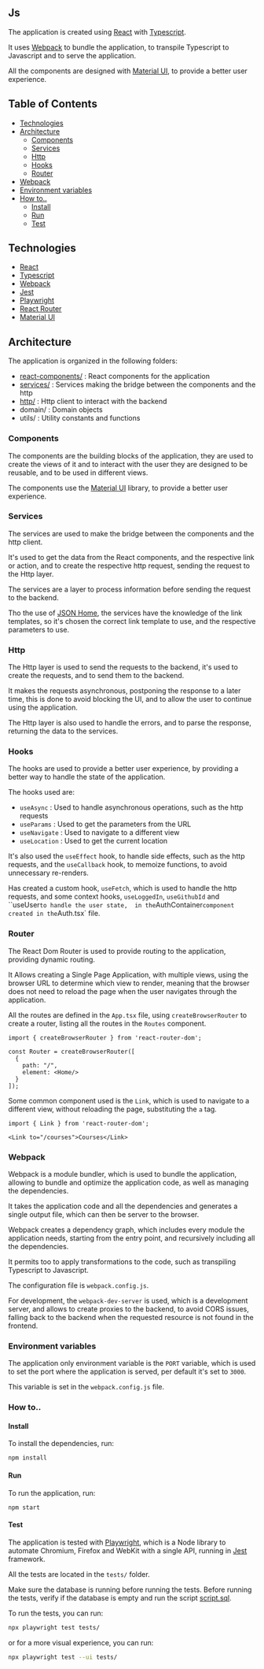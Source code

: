 ## Js

The application is created using [React](https://reactjs.org/) with [Typescript](https://www.typescriptlang.org/).

It uses [Webpack](#webpack) to bundle the application, 
to transpile Typescript to Javascript and to serve the application.

All the components are designed with [Material UI](https://material-ui.com/), to provide a better user experience.

## Table of Contents

- [Technologies](#technologies)
- [Architecture](#architecture)
  - [Components](#components)
  - [Services](#services)
  - [Http](#http)
  - [Hooks](#hooks)
  - [Router](#router)
- [Webpack](#webpack)
- [Environment variables](#environment-variables)
- [How to..](#how-to)
  - [Install](#install)
  - [Run](#run)
  - [Test](#test)


## Technologies

- [React](https://reactjs.org/)
- [Typescript](https://www.typescriptlang.org/)
- [Webpack](https://webpack.js.org/)
- [Jest](https://jestjs.io/)
- [Playwright](https://playwright.dev/)
- [React Router](https://reactrouter.com)
- [Material UI](https://material-ui.com/)

## Architecture

The application is organized in the following folders:

- [react-components/](#components) : React components for the application
- [services/](#services) : Services making the bridge between the components and the http
- [http/](#http) : Http client to interact with the backend
- domain/ : Domain objects
- utils/ : Utility constants and functions

### Components

The components are the building blocks of the application,
they are used to create the views of it and to interact with the user
they are designed to be reusable, and to be used in different views.

The components use the [Material UI](https://material-ui.com/) library,
to provide a better user experience.


### Services

The services are used to make the bridge between the components and the http client.

It's used to get the data from the React components, and the respective link or action,
and to create the respective http request, sending the request to the Http layer.

The services are a layer to process information before sending the request to the backend.

Tho the use of [JSON Home](https://datatracker.ietf.org/doc/html/draft-nottingham-json-home-06), the services have the knowledge of the link templates,
so it's chosen the correct link template to use, and the respective parameters to use.

### Http

The Http layer is used to send the requests to the backend, it's used to create the requests,
and to send them to the backend.

It makes the requests asynchronous, postponing the response to a later time, 
this is done to avoid blocking the UI, and to allow the user to continue using the application.

The Http layer is also used to handle the errors, and to parse the response,
returning the data to the services.

### Hooks

The hooks are used to provide a better user experience,
by providing a better way to handle the state of the application.

The hooks used are:

- `useAsync` : Used to handle asynchronous operations, such as the http requests
- `useParams` : Used to get the parameters from the URL
- `useNavigate` : Used to navigate to a different view
- `useLocation` : Used to get the current location

It's also used the `useEffect` hook, to handle side effects, such as the http requests,
and the `useCallback` hook, to memoize functions, to avoid unnecessary re-renders.

Has created a custom hook, `useFetch`, which is used to handle the http requests,
and some context hooks, `useLoggedIn`, `useGithubId` and ``useUser` to handle the user state, 
in the `AuthContainer` component created in the `Auth.tsx` file.


### Router

The React Dom Router is used to provide routing to the application,
providing dynamic routing.

It Allows creating a Single Page Application, with multiple views, using the browser
URL to determine which view to render, meaning
that the browser does not need to reload the page when the user navigates through the application.

All the routes are defined in the `App.tsx` file,
using `createBrowserRouter` to create a router,
listing all the routes in the `Routes` component.

```tsx
import { createBrowserRouter } from 'react-router-dom';

const Router = createBrowserRouter([
  {
    path: "/",
    element: <Home/>
  }
]);
```


Some common component used is the `Link`, 
which is used to navigate to a different view, 
without reloading the page, substituting the `a` tag.

```tsx
import { Link } from 'react-router-dom';

<Link to="/courses">Courses</Link>
```

### Webpack

Webpack is a module bundler, which is used to bundle the application,
allowing to bundle and optimize the application code, as well as
managing the dependencies.

It takes the application code and all the dependencies and generates
a single output file, which can then be server to the browser.

Webpack creates a dependency graph, which includes every module the application needs,
starting from the entry point, and recursively including all the dependencies.

It permits too to apply transformations to the code, such as transpiling Typescript to Javascript.

The configuration file is `webpack.config.js`.

For development, the `webpack-dev-server` is used, which is a development server,
and allows to create proxies to the backend, to avoid CORS issues, falling back to the backend
when the requested resource is not found in the frontend.

### Environment variables

The application only environment variable is the `PORT` variable, which is used to set the port
where the application is served, per default it's set to `3000`.

This variable is set in the `webpack.config.js` file.

### How to..

#### Install

To install the dependencies, run:

```
npm install
```

#### Run

To run the application, run:

```
npm start
```

#### Test

The application is tested with [Playwright](https://playwright.dev/),
which is a Node library to automate Chromium, Firefox and WebKit with a single API, 
running in [Jest](https://jestjs.io/) framework.

All the tests are located in the `tests/` folder.

Make sure the database is running before running the tests. Before running the tests, verify if the database is empty and run the script [script.sql](tests/script.sql).

To run the tests, you can run:

```bash
npx playwright test tests/
```

or for a more visual experience, you can run:

```bash
npx playwright test --ui tests/ 
```


